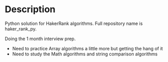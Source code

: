 # Description
Python solution for HakerRank algorithms.  Full repository name is haker_rank_py.

Doing the 1 month interview prep.
* Need to practice Array algorithms a little more but getting the hang of it
* Need to study the Math algorithms and string comparison algorithms
